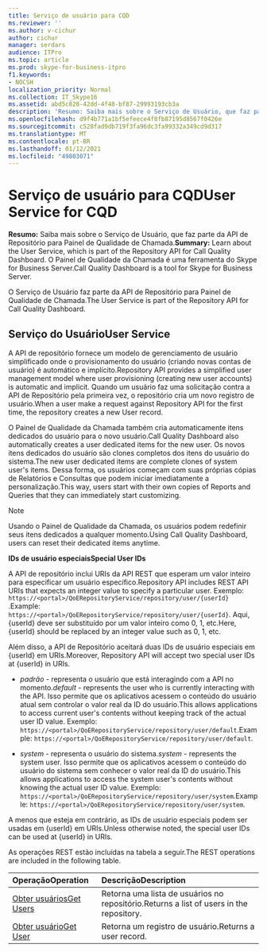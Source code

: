```yaml
---
title: Serviço de usuário para CQD
ms.reviewer: ''
ms.author: v-cichur
author: cichur
manager: serdars
audience: ITPro
ms.topic: article
ms.prod: skype-for-business-itpro
f1.keywords:
- NOCSH
localization_priority: Normal
ms.collection: IT_Skype16
ms.assetid: abd5c828-42dd-4f48-bf87-29993193cb3a
description: 'Resumo: Saiba mais sobre o Serviço de Usuário, que faz parte da API de Repositório para Painel de Qualidade de Chamada. O Painel de Qualidade da Chamada é uma ferramenta do Skype for Business Server.'
ms.openlocfilehash: d9f4b771a1bf5efeece4f8fb87195d8567f0426e
ms.sourcegitcommit: c528fad9db719f3fa96dc3fa99332a349cd9d317
ms.translationtype: MT
ms.contentlocale: pt-BR
ms.lasthandoff: 01/12/2021
ms.locfileid: "49803071"
---
```

# <a name="user-service-for-cqd"></a><span data-ttu-id="1229b-104">Serviço de usuário para CQD</span><span class="sxs-lookup"><span data-stu-id="1229b-104">User Service for CQD</span></span>
 
<span data-ttu-id="1229b-105">**Resumo:** Saiba mais sobre o Serviço de Usuário, que faz parte da API de Repositório para Painel de Qualidade de Chamada.</span><span class="sxs-lookup"><span data-stu-id="1229b-105">**Summary:** Learn about the User Service, which is part of the Repository API for Call Quality Dashboard.</span></span> <span data-ttu-id="1229b-106">O Painel de Qualidade da Chamada é uma ferramenta do Skype for Business Server.</span><span class="sxs-lookup"><span data-stu-id="1229b-106">Call Quality Dashboard is a tool for Skype for Business Server.</span></span>
  
<span data-ttu-id="1229b-107">O Serviço de Usuário faz parte da API de Repositório para Painel de Qualidade de Chamada.</span><span class="sxs-lookup"><span data-stu-id="1229b-107">The User Service is part of the Repository API for Call Quality Dashboard.</span></span>
  
## <a name="user-service"></a><span data-ttu-id="1229b-108">Serviço do Usuário</span><span class="sxs-lookup"><span data-stu-id="1229b-108">User Service</span></span>

<span data-ttu-id="1229b-109">A API de repositório fornece um modelo de gerenciamento de usuário simplificado onde o provisionamento do usuário (criando novas contas de usuário) é automático e implícito.</span><span class="sxs-lookup"><span data-stu-id="1229b-109">Repository API provides a simplified user management model where user provisioning (creating new user accounts) is automatic and implicit.</span></span> <span data-ttu-id="1229b-110">Quando um usuário faz uma solicitação contra a API de Repositório pela primeira vez, o repositório cria um novo registro de usuário.</span><span class="sxs-lookup"><span data-stu-id="1229b-110">When a user make a request against Repository API for the first time, the repository creates a new User record.</span></span> 
  
<span data-ttu-id="1229b-111">O Painel de Qualidade da Chamada também cria automaticamente itens dedicados do usuário para o novo usuário.</span><span class="sxs-lookup"><span data-stu-id="1229b-111">Call Quality Dashboard also automatically creates a user dedicated items for the new user.</span></span> <span data-ttu-id="1229b-112">Os novos itens dedicados do usuário são clones completos dos itens do usuário do sistema.</span><span class="sxs-lookup"><span data-stu-id="1229b-112">The new user dedicated items are complete clones of system user's items.</span></span> <span data-ttu-id="1229b-113">Dessa forma, os usuários começam com suas próprias cópias de Relatórios e Consultas que podem iniciar imediatamente a personalização.</span><span class="sxs-lookup"><span data-stu-id="1229b-113">This way, users start with their own copies of Reports and Queries that they can immediately start customizing.</span></span> 
  
> [!NOTE]
> <span data-ttu-id="1229b-114">Usando o Painel de Qualidade da Chamada, os usuários podem redefinir seus itens dedicados a qualquer momento.</span><span class="sxs-lookup"><span data-stu-id="1229b-114">Using Call Quality Dashboard, users can reset their dedicated items anytime.</span></span> 
  
 <span data-ttu-id="1229b-115">**IDs de usuário especiais**</span><span class="sxs-lookup"><span data-stu-id="1229b-115">**Special User IDs**</span></span>
  
<span data-ttu-id="1229b-116">A API de repositório inclui URIs da API REST que esperam um valor inteiro para especificar um usuário específico.</span><span class="sxs-lookup"><span data-stu-id="1229b-116">Repository API includes REST API URIs that expects an integer value to specify a particular user.</span></span> <span data-ttu-id="1229b-117">Exemplo:  `https://<portal>/QoERepositoryService/repository/user/{userId}` .</span><span class="sxs-lookup"><span data-stu-id="1229b-117">Example:  `https://<portal>/QoERepositoryService/repository/user/{userId}`.</span></span> <span data-ttu-id="1229b-118">Aqui, {userId} deve ser substituído por um valor inteiro como 0, 1, etc.</span><span class="sxs-lookup"><span data-stu-id="1229b-118">Here, {userId} should be replaced by an integer value such as 0, 1, etc.</span></span>
  
<span data-ttu-id="1229b-119">Além disso, a API de Repositório aceitará duas IDs de usuário especiais em {userId} em URIs.</span><span class="sxs-lookup"><span data-stu-id="1229b-119">Moreover, Repository API will accept two special user IDs at {userId} in URIs.</span></span>
  
-  <span data-ttu-id="1229b-120">*padrão*  - representa o usuário que está interagindo com a API no momento.</span><span class="sxs-lookup"><span data-stu-id="1229b-120">*default*  - represents the user who is currently interacting with the API.</span></span> <span data-ttu-id="1229b-121">Isso permite que os aplicativos acessem o conteúdo do usuário atual sem controlar o valor real da ID do usuário.</span><span class="sxs-lookup"><span data-stu-id="1229b-121">This allows applications to access current user's contents without keeping track of the actual user ID value.</span></span> <span data-ttu-id="1229b-122">Exemplo: `https://<portal>/QoERepositoryService/repository/user/default`.</span><span class="sxs-lookup"><span data-stu-id="1229b-122">Example: `https://<portal>/QoERepositoryService/repository/user/default`.</span></span>
    
-  <span data-ttu-id="1229b-123">*system*  - representa o usuário do sistema.</span><span class="sxs-lookup"><span data-stu-id="1229b-123">*system*  - represents the system user.</span></span> <span data-ttu-id="1229b-124">Isso permite que os aplicativos acessem o conteúdo do usuário do sistema sem conhecer o valor real da ID do usuário.</span><span class="sxs-lookup"><span data-stu-id="1229b-124">This allows applications to access the system user's contents without knowing the actual user ID value.</span></span> <span data-ttu-id="1229b-125">Exemplo: `https://<portal>/QoERepositoryService/repository/user/system`.</span><span class="sxs-lookup"><span data-stu-id="1229b-125">Example: `https://<portal>/QoERepositoryService/repository/user/system`.</span></span>
    
<span data-ttu-id="1229b-126">A menos que esteja em contrário, as IDs de usuário especiais podem ser usadas em {userId} em URIs.</span><span class="sxs-lookup"><span data-stu-id="1229b-126">Unless otherwise noted, the special user IDs can be used at {userId} in URIs.</span></span> 
  
<span data-ttu-id="1229b-127">As operações REST estão incluídas na tabela a seguir.</span><span class="sxs-lookup"><span data-stu-id="1229b-127">The REST operations are included in the following table.</span></span>
  
|<span data-ttu-id="1229b-128">**Operação**</span><span class="sxs-lookup"><span data-stu-id="1229b-128">**Operation**</span></span>|<span data-ttu-id="1229b-129">**Descrição**</span><span class="sxs-lookup"><span data-stu-id="1229b-129">**Description**</span></span>|
|:-----|:-----|
|[<span data-ttu-id="1229b-130">Obter usuários</span><span class="sxs-lookup"><span data-stu-id="1229b-130">Get Users</span></span>](get-users.md) <br/> |<span data-ttu-id="1229b-131">Retorna uma lista de usuários no repositório.</span><span class="sxs-lookup"><span data-stu-id="1229b-131">Returns a list of users in the repository.</span></span>  <br/> |
|[<span data-ttu-id="1229b-132">Obter usuário</span><span class="sxs-lookup"><span data-stu-id="1229b-132">Get User</span></span>](get-user.md) <br/> |<span data-ttu-id="1229b-133">Retorna um registro de usuário.</span><span class="sxs-lookup"><span data-stu-id="1229b-133">Returns a user record.</span></span>  <br/> |
   

